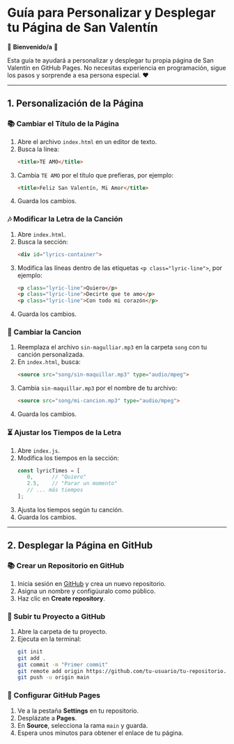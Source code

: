 # Guía para Personalizar y Desplegar tu Página de San Valentín

🌟 **Bienvenido/a** 🌟

Esta guía te ayudará a personalizar y desplegar tu propia página de San Valentín en GitHub Pages. No necesitas experiencia en programación, sigue los pasos y sorprende a esa persona especial. ❤️

---

## 1. Personalización de la Página

### 📚 Cambiar el Título de la Página

1. Abre el archivo `index.html` en un editor de texto.
2. Busca la línea:
   ```html
   <title>TE AMO</title>
   ```
3. Cambia `TE AMO` por el título que prefieras, por ejemplo:
   ```html
   <title>Feliz San Valentín, Mi Amor</title>
   ```
4. Guarda los cambios.

### 🎶 Modificar la Letra de la Canción

1. Abre `index.html`.
2. Busca la sección:
   ```html
   <div id="lyrics-container">
   ```
3. Modifica las líneas dentro de las etiquetas `<p class="lyric-line">`, por ejemplo:
   ```html
   <p class="lyric-line">Quiero</p>
   <p class="lyric-line">Decirte que te amo</p>
   <p class="lyric-line">Con todo mi corazón</p>
   ```
4. Guarda los cambios.

### 🎵 Cambiar la Cancion

1. Reemplaza el archivo `sin-magulliar.mp3` en la carpeta `song` con tu canción personalizada.
2. En `index.html`, busca:
   ```html
   <source src="song/sin-maquillar.mp3" type="audio/mpeg">
   ```
3. Cambia `sin-maquillar.mp3` por el nombre de tu archivo:
   ```html
   <source src="song/mi-cancion.mp3" type="audio/mpeg">
   ```
4. Guarda los cambios.

### ⏳ Ajustar los Tiempos de la Letra

1. Abre `index.js`.
2. Modifica los tiempos en la sección:
   ```javascript
   const lyricTimes = [
      0,      // "Quiero"
      2.5,    // "Parar un momento"
      // ... más tiempos
   ];
   ```
3. Ajusta los tiempos según tu canción.
4. Guarda los cambios.

---

## 2. Desplegar la Página en GitHub

### 📚 Crear un Repositorio en GitHub

1. Inicia sesión en [GitHub](https://github.com/) y crea un nuevo repositorio.
2. Asigna un nombre y configúuralo como público.
3. Haz clic en **Create repository**.

### 💪 Subir tu Proyecto a GitHub

1. Abre la carpeta de tu proyecto.
2. Ejecuta en la terminal:
   ```bash
   git init
   git add .
   git commit -m "Primer commit"
   git remote add origin https://github.com/tu-usuario/tu-repositorio.git
   git push -u origin main
   ```

### 💌 Configurar GitHub Pages

1. Ve a la pestaña **Settings** en tu repositorio.
2. Desplázate a **Pages**.
3. En **Source**, selecciona la rama `main` y guarda.
4. Espera unos minutos para obtener el enlace de tu página.